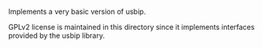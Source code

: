 Implements a very basic version of usbip.

GPLv2 license is maintained in this directory since it implements interfaces
provided by the usbip library.
